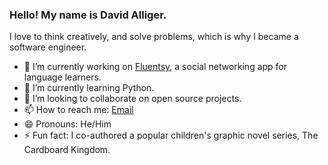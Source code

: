 ### Hello! My name is David Alliger.
I love to think creatively, and solve problems, which is why I became a software engineer. 

- 🔭 I’m currently working on [Fluentsy](https://fluentsy.herokuapp.com), a social networking app for language learners.
- 🌱 I’m currently learning Python.
- 👯 I’m looking to collaborate on open source projects.
- 📫 How to reach me: [Email](mailto:alligerdavidj@gmail.com)
- 😄 Pronouns: He/Him
- ⚡ Fun fact: I co-authored a popular children's graphic novel series, The Cardboard Kingdom.

